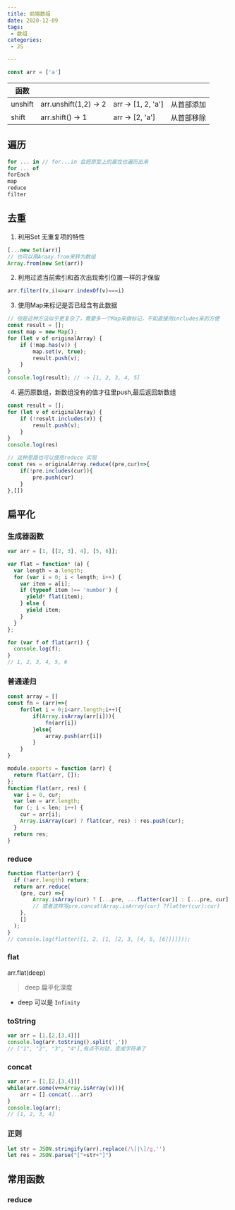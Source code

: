 ```yaml
---
title: 前端数组
date: 2020-12-09
tags:
 - 数组
categories: 
 - JS

---
```




```js
const arr = ['a']
```

| 函数    |                       |                    |            |
| ------- | --------------------- | ------------------ | ---------- |
| unshift | arr.unshift(1,2) -> 2 | arr -> [1, 2, 'a'] | 从首部添加 |
| shift   | arr.shift() -> 1      | arr -> [2, 'a']    | 从首部移除 |



## 遍历

```js
for ... in // for...in 会把原型上的属性也遍历出来
for ... of
forEach
map
reduce
filter

```

## 去重

1. 利用Set 无重复项的特性

```js
[...new Set(arr)]
// 也可以用Araay.from来转为数组
Array.from(new Set(arr))
```

2. 利用过滤当前索引和首次出现索引位置一样的才保留

```js
arr.filter((v,i)=>arr.indexOf(v)===i)
```

3. 使用Map来标记是否已经含有此数据

```js
// 但是这种方法似乎更复杂了，需要多一个Map来做标记，不如直接用includes来的方便
const result = [];
const map = new Map();
for (let v of originalArray) {
    if (!map.has(v)) {
        map.set(v, true);
        result.push(v);
    }
}
console.log(result); // -> [1, 2, 3, 4, 5]
```

4. 遍历原数组，新数组没有的值才往里push,最后返回新数组

```js
const result = [];
for (let v of originalArray) {
    if (!result.includes(v)) {
        result.push(v);
    }
}
console.log(res)

// 这种思路也可以使用reduce 实现
const res = originalArray.reduce((pre,cur)=>{
    if(!pre.includes(cur)){
        pre.push(cur)
    }
},[])
```



## 扁平化

### 生成器函数

```js
var arr = [1, [[2, 3], 4], [5, 6]];

var flat = function* (a) {
  var length = a.length;
  for (var i = 0; i < length; i++) {
    var item = a[i];
    if (typeof item !== 'number') {
      yield* flat(item);
    } else {
      yield item;
    }
  }
};

for (var f of flat(arr)) {
  console.log(f);
}
// 1, 2, 3, 4, 5, 6
```

### 普通递归

```js
const array = []
const fn = (arr)=>{
	for(let i = 0;i<arr.length;i++){
		if(Array.isArray(arr[i])){
			fn(arr[i])
		}else{
			array.push(arr[i])
		}
	}
}
```

```js
module.exports = function (arr) {
  return flat(arr, []);
};
function flat(arr, res) {
  var i = 0, cur;
  var len = arr.length;
  for (; i < len; i++) {
    cur = arr[i];
    Array.isArray(cur) ? flat(cur, res) : res.push(cur);
  }
  return res;
}
```



### reduce

```js
function flatter(arr) {
  if (!arr.length) return;
  return arr.reduce(
    (pre, cur) =>{
        Array.isArray(cur) ? [...pre, ...flatter(cur)] : [...pre, cur]
        // 或者这样写pre.concat(Array.isArray(cur) ?flatter(cur):cur)
    },
    []
  );
}
// console.log(flatter([1, 2, [1, [2, 3, [4, 5, [6]]]]]));
```

### flat

arr.flat(deep)

> deep 扁平化深度

- deep 可以是 `Infinity`

### toString

```js
var arr = [1,[2,[3,4]]]
console.log(arr.toString().split(','))
// ["1", "2", "3", "4"],有点不对劲，变成字符串了
```

### concat

```js
var arr = [1,[2,[3,4]]]
while(arr.some(v=>Array.isArray(v))){
	arr = [].concat(...arr)
}
console.log(arr);
// [1, 2, 3, 4]
```

### 正则

```js
let str = JSON.stringify(arr).replace(/\[|\]/g,'')
let res = JSON.parse("["+str+"]")
```

## 常用函数

### reduce

